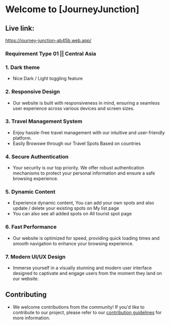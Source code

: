 # Welcome to [JourneyJunction]
## Live link:
https://journey-junction-ab45b.web.app/

###  Requirement Type 01 || Central Asia

### 1. Dark theme
- Nice Dark / Light toggling feature


### 2. Responsive Design

- Our website is built with responsiveness in mind, ensuring a seamless user experience across various devices and screen sizes.

### 3. Travel Management System
- Enjoy hassle-free travel management with our intuitive and user-friendly platform.
- Easily Browswe through our Travel Spots Based on countries

### 4. Secure Authentication
- Your security is our top priority. We offer robust authentication mechanisms to protect your personal information and ensure a safe browsing experience.

### 5. Dynamic Content
- Experience dynamic content, You can add your own spots and also update / delete your existing spots on My list page
-  You can also see all added spots on All tourist spot page

### 6. Fast Performance
- Our website is optimized for speed, providing quick loading times and smooth navigation to enhance your browsing experience.

### 7. Modern UI/UX Design
- Immerse yourself in a visually stunning and modern user interface designed to captivate and engage users from the moment they land on our website.


## Contributing
- We welcome contributions from the community! If you'd like to contribute to our project, please refer to our [contribution guidelines](CONTRIBUTING.md) for more information.



